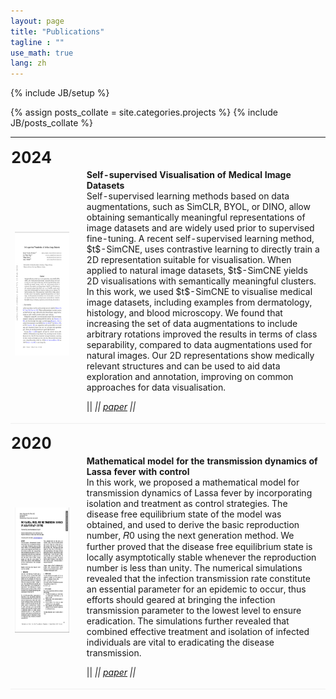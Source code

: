```yaml
---
layout: page
title: "Publications"
tagline : ""
use_math: true
lang: zh
---
```

{% include JB/setup %}

{% assign posts_collate = site.categories.projects %}
{% include JB/posts_collate %}

<link rel="stylesheet" href="/glyphicons/css/glyphicons.css">

<table style="width:100%">
<col width="20%">
<col width="10">
<col >
<tr height="50">
<td style="padding-left: 1px;
    padding-bottom: 3px;
    vertical-align: bottom;">
    <strong style="font-size: 25px;">2024</strong></td>
</tr>
<tr style="border-bottom:1pt solid #eee" >
<td markdown="2">
<!-- ![spiden](images/papers/icadl2021.png =100x20){:class="img-shadow"} -->
<img src="images/papers/ssl.png" width="200" height="200" />
</td>
<td></td>
<td markdown="2">
<div><b>
Self-supervised Visualisation of Medical Image Datasets </b></div>
<div>
Self-supervised learning methods based on data augmentations, such as SimCLR, BYOL, or DINO, allow obtaining semantically meaningful representations of image datasets and are widely used prior to supervised fine-tuning. A recent self-supervised learning method, $t$-SimCNE, uses contrastive learning to directly train a 2D representation suitable for visualisation. When applied to natural image datasets, $t$-SimCNE yields 2D visualisations with semantically meaningful clusters. In this work, we used $t$-SimCNE to visualise medical image datasets, including examples from dermatology, histology, and blood microscopy. We found that increasing the set of data augmentations to include arbitrary rotations improved the results in terms of class separability, compared to data augmentations used for natural images. Our 2D representations show medically relevant structures and can be used to aid data exploration and annotation, improving on common approaches for data visualisation.
</div>

|| <em class="icon-home"/> || [paper](https://arxiv.org/pdf/2402.14566) || 
</td> 
</tr>
<tr height="50">
<td style="padding-left: 1px;
    padding-bottom: 3px;
    vertical-align: bottom;">
    <strong style="font-size: 25px;">2020</strong></td>
</tr>

<tr style="border-bottom:1pt solid #eee" >
<td markdown="1">
<!-- ![spiden](images/papers/icadl2021.png =100x20){:class="img-shadow"} -->
<img src="images/papers/lassa.jpeg" width="200" height="200" />
</td>
<td></td>
<td markdown="1">
<div><b>
Mathematical model for the transmission dynamics of Lassa fever with control</b></div>
<div>
In this work, we proposed a mathematical model for transmission dynamics of Lassa fever by incorporating isolation and treatment as control strategies. The disease free equilibrium state of the model was obtained, and used to derive the basic reproduction number, 𝑅0 using the next generation method. We further proved that the disease free equilibrium state is locally asymptotically stable whenever the reproduction number is less than unity. The numerical simulations revealed that the infection transmission rate constitute an essential parameter for an epidemic to occur, thus efforts should geared at bringing the infection transmission parameter to the lowest level to ensure eradication. The simulations further revealed that combined effective treatment and isolation of infected individuals are vital to eradicating the disease transmission.
</div>

|| <em class="icon-home"/> || [paper](https://www.ajol.info/index.php/swj/article/view/202949) || 
</td> 
</tr>


</table>

<style type="text/css">
td {
    border: 0.5px;
    vertical-align: center;
    text-align: left;
}
</style>
